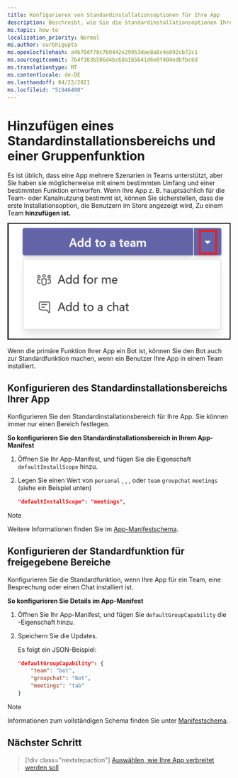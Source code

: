 ```yaml
---
title: Konfigurieren von Standardinstallationsoptionen für Ihre App
description: Beschreibt, wie Sie die Standardinstallationsoptionen Ihrer App angeben.
ms.topic: how-to
localization_priority: Normal
ms.author: surbhigupta
ms.openlocfilehash: a4b70df70c7b9442e29953dae8a8c4e892cb72c1
ms.sourcegitcommit: 7b4f383b506d4bc68a1b5641d6e0f404edbfbc6d
ms.translationtype: MT
ms.contentlocale: de-DE
ms.lasthandoff: 04/22/2021
ms.locfileid: "51946490"
---
```

# <a name="add-a-default-install-scope-and-group-capability"></a>Hinzufügen eines Standardinstallationsbereichs und einer Gruppenfunktion

Es ist üblich, dass eine App mehrere Szenarien in Teams unterstützt, aber Sie haben sie möglicherweise mit einem bestimmten Umfang und einer bestimmten Funktion entworfen. Wenn Ihre App z. B. hauptsächlich für die Team- oder Kanalnutzung bestimmt ist, können Sie sicherstellen, dass die erste Installationsoption, die Benutzern im Store angezeigt wird, Zu einem Team **hinzufügen ist.**

![Eine App hinzufügen](../../assets/images/compose-extensions/addanapp.png)

Wenn die primäre Funktion Ihrer App ein Bot ist, können Sie den Bot auch zur Standardfunktion machen, wenn ein Benutzer Ihre App in einem Team installiert. 

## <a name="configure-your-apps-default-install-scope"></a>Konfigurieren des Standardinstallationsbereichs Ihrer App

Konfigurieren Sie den Standardinstallationsbereich für Ihre App. Sie können immer nur einen Bereich festlegen.

**So konfigurieren Sie den Standardinstallationsbereich in Ihrem App-Manifest**

1. Öffnen Sie Ihr App-Manifest, und fügen Sie die Eigenschaft `defaultInstallScope` hinzu.
2. Legen Sie einen Wert von `personal` , , , oder `team` `groupchat` `meetings` (siehe ein Beispiel unten)

    ```json
    "defaultInstallScope": "meetings",
    ```

> [!NOTE]
> Weitere Informationen finden Sie im [App-Manifestschema](~/resources/schema/manifest-schema.md).

## <a name="configure-the-default-capability-for-shared-scopes"></a>Konfigurieren der Standardfunktion für freigegebene Bereiche

Konfigurieren Sie die Standardfunktion, wenn Ihre App für ein Team, eine Besprechung oder einen Chat installiert ist.

**So konfigurieren Sie Details im App-Manifest**

1. Öffnen Sie Ihr App-Manifest, und fügen Sie `defaultGroupCapability` die -Eigenschaft hinzu.
2. Speichern Sie die Updates.

    Es folgt ein JSON-Beispiel:

    ```json
    "defaultGroupCapability": {
        "team": "bot",
        "groupchat": "bot",
        "meetings": "tab"
    }
    ```
> [!NOTE]
> Informationen zum vollständigen Schema finden Sie unter [Manifestschema](~/resources/schema/manifest-schema.md).

## <a name="next-step"></a>Nächster Schritt

> [!div class="nextstepaction"]
> [Auswählen, wie Ihre App verbreitet werden soll](overview.md)
